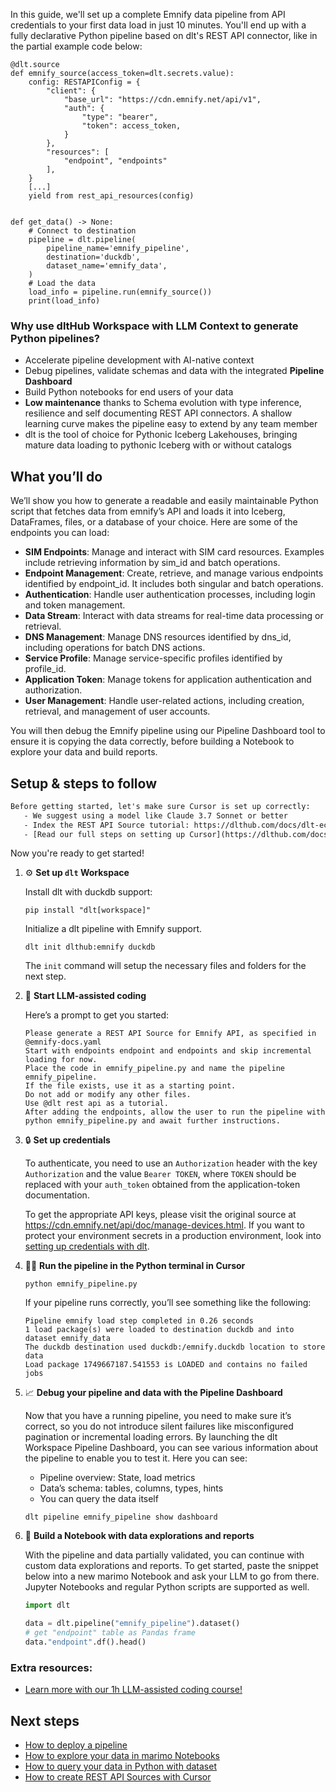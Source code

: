 In this guide, we'll set up a complete Emnify data pipeline from API credentials to your first data load in just 10 minutes. You'll end up with a fully declarative Python pipeline based on dlt's REST API connector, like in the partial example code below:

```python-outcome
@dlt.source
def emnify_source(access_token=dlt.secrets.value):
    config: RESTAPIConfig = {
        "client": {
            "base_url": "https://cdn.emnify.net/api/v1",
            "auth": {
                "type": "bearer",
                "token": access_token,
            }
        },
        "resources": [
            "endpoint", "endpoints"
        ],
    }
    [...]
    yield from rest_api_resources(config)


def get_data() -> None:
    # Connect to destination
    pipeline = dlt.pipeline(
        pipeline_name='emnify_pipeline',
        destination='duckdb',
        dataset_name='emnify_data', 
    )
    # Load the data
    load_info = pipeline.run(emnify_source())
    print(load_info) 
```

### Why use dltHub Workspace with LLM Context to generate Python pipelines?

- Accelerate pipeline development with AI-native context
- Debug pipelines, validate schemas and data with the integrated **Pipeline Dashboard**
- Build Python notebooks for end users of your data
- **Low maintenance** thanks to Schema evolution with type inference, resilience and self documenting REST API connectors. A shallow learning curve makes the pipeline easy to extend by any team member
- dlt is the tool of choice for Pythonic Iceberg Lakehouses, bringing mature data loading to pythonic Iceberg with or without catalogs

## What you’ll do

We’ll show you how to generate a readable and easily maintainable Python script that fetches data from emnify’s API and loads it into Iceberg, DataFrames, files, or a database of your choice. Here are some of the endpoints you can load:

- **SIM Endpoints**: Manage and interact with SIM card resources. Examples include retrieving information by sim_id and batch operations.
- **Endpoint Management**: Create, retrieve, and manage various endpoints identified by endpoint_id. It includes both singular and batch operations.
- **Authentication**: Handle user authentication processes, including login and token management.
- **Data Stream**: Interact with data streams for real-time data processing or retrieval.
- **DNS Management**: Manage DNS resources identified by dns_id, including operations for batch DNS actions.
- **Service Profile**: Manage service-specific profiles identified by profile_id.
- **Application Token**: Manage tokens for application authentication and authorization.
- **User Management**: Handle user-related actions, including creation, retrieval, and management of user accounts.

You will then debug the Emnify pipeline using our Pipeline Dashboard tool to ensure it is copying the data correctly, before building a Notebook to explore your data and build reports.

## Setup & steps to follow

```default
Before getting started, let's make sure Cursor is set up correctly:
   - We suggest using a model like Claude 3.7 Sonnet or better
   - Index the REST API Source tutorial: https://dlthub.com/docs/dlt-ecosystem/verified-sources/rest_api/ and add it to context as **@dlt rest api**
   - [Read our full steps on setting up Cursor](https://dlthub.com/docs/dlt-ecosystem/llm-tooling/cursor-restapi#23-configuring-cursor-with-documentation)
```

Now you're ready to get started!

1. ⚙️ **Set up `dlt` Workspace**
    
    Install dlt with duckdb support:
    ```shell
    pip install "dlt[workspace]"
    ```

    Initialize a dlt pipeline with Emnify support.
    ```shell
    dlt init dlthub:emnify duckdb
    ```

    The `init` command will setup the necessary files and folders for the next step.
    
2. 🤠 **Start LLM-assisted coding**
    
    Here’s a prompt to get you started:
    
    ```prompt
    Please generate a REST API Source for Emnify API, as specified in @emnify-docs.yaml 
    Start with endpoints endpoint and endpoints and skip incremental loading for now. 
    Place the code in emnify_pipeline.py and name the pipeline emnify_pipeline. 
    If the file exists, use it as a starting point. 
    Do not add or modify any other files. 
    Use @dlt rest api as a tutorial. 
    After adding the endpoints, allow the user to run the pipeline with python emnify_pipeline.py and await further instructions.
    ```

    
3. 🔒 **Set up credentials** 
    
    To authenticate, you need to use an `Authorization` header with the key `Authorization` and the value `Bearer TOKEN`, where `TOKEN` should be replaced with your `auth_token` obtained from the application-token documentation.
    
    To get the appropriate API keys, please visit the original source at https://cdn.emnify.net/api/doc/manage-devices.html.
    If you want to protect your environment secrets in a production environment, look into [setting up credentials with dlt](https://dlthub.com/docs/walkthroughs/add_credentials).
    
4. 🏃‍♀️ **Run the pipeline in the Python terminal in Cursor**
    
    ```shell
    python emnify_pipeline.py
    ```
    
    If your pipeline runs correctly, you’ll see something like the following:
    
    ```shell
    Pipeline emnify load step completed in 0.26 seconds
    1 load package(s) were loaded to destination duckdb and into dataset emnify_data
    The duckdb destination used duckdb:/emnify.duckdb location to store data
    Load package 1749667187.541553 is LOADED and contains no failed jobs
    ```
    
5. 📈 **Debug your pipeline and data with the Pipeline Dashboard**

    Now that you have a running pipeline, you need to make sure it’s correct, so you do not introduce silent failures like misconfigured pagination or incremental loading errors. By launching the dlt Workspace Pipeline Dashboard, you can see various information about the pipeline to enable you to test it. Here you can see:
    - Pipeline overview: State, load metrics
    - Data’s schema: tables, columns, types, hints
    - You can query the data itself
    
    ```shell
    dlt pipeline emnify_pipeline show dashboard
    ```
    
6. 🐍 **Build a Notebook with data explorations and reports**

    With the pipeline and data partially validated, you can continue with custom data explorations and reports. To get started, paste the snippet below into a new marimo Notebook and ask your LLM to go from there. Jupyter Notebooks and regular Python scripts are supported as well.

    
    ```python
    import dlt

   data = dlt.pipeline("emnify_pipeline").dataset()
   # get "endpoint" table as Pandas frame
   data."endpoint".df().head()
    ```

### Extra resources:

- [Learn more with our 1h LLM-assisted coding course!](https://www.youtube.com/watch?v=GGid70rnJuM)

## Next steps

- [How to deploy a pipeline](https://dlthub.com/docs/walkthroughs/deploy-a-pipeline)
- [How to explore your data in marimo Notebooks](https://dlthub.com/docs/general-usage/dataset-access/marimo)
- [How to query your data in Python with dataset](https://dlthub.com/docs/general-usage/dataset-access/dataset)
- [How to create REST API Sources with Cursor](https://dlthub.com/docs/dlt-ecosystem/llm-tooling/cursor-restapi)
